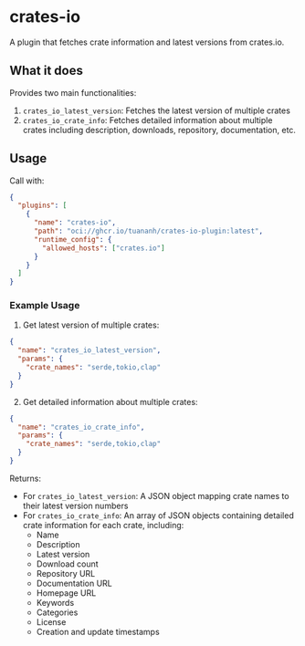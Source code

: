 # crates-io

A plugin that fetches crate information and latest versions from crates.io.

## What it does

Provides two main functionalities:
1. `crates_io_latest_version`: Fetches the latest version of multiple crates
2. `crates_io_crate_info`: Fetches detailed information about multiple crates including description, downloads, repository, documentation, etc.

## Usage

Call with:
```json
{
  "plugins": [
    {
      "name": "crates-io",
      "path": "oci://ghcr.io/tuananh/crates-io-plugin:latest",
      "runtime_config": {
        "allowed_hosts": ["crates.io"]
      }
    }
  ]
}
```

### Example Usage

1. Get latest version of multiple crates:
```json
{
  "name": "crates_io_latest_version",
  "params": {
    "crate_names": "serde,tokio,clap"
  }
}
```

2. Get detailed information about multiple crates:
```json
{
  "name": "crates_io_crate_info",
  "params": {
    "crate_names": "serde,tokio,clap"
  }
}
```

Returns:
- For `crates_io_latest_version`: A JSON object mapping crate names to their latest version numbers
- For `crates_io_crate_info`: An array of JSON objects containing detailed crate information for each crate, including:
  - Name
  - Description
  - Latest version
  - Download count
  - Repository URL
  - Documentation URL
  - Homepage URL
  - Keywords
  - Categories
  - License
  - Creation and update timestamps